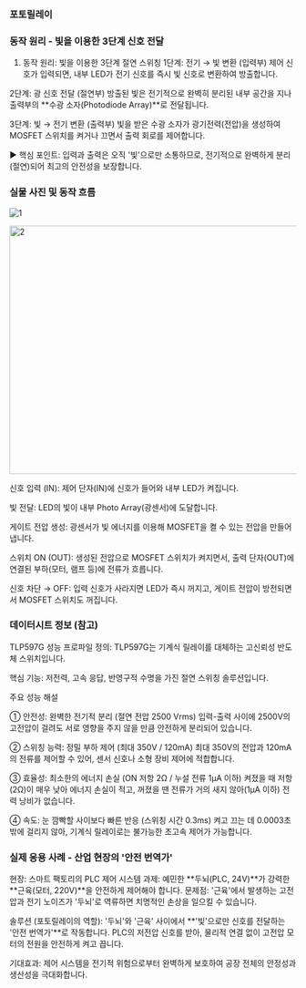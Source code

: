 ### 포토릴레이

### 동작 원리 - 빛을 이용한 3단계 신호 전달

1. 동작 원리: 빛을 이용한 3단계 절연 스위칭
1단계: 전기 → 빛 변환 (입력부)
제어 신호가 입력되면, 내부 LED가 전기 신호를 즉시 빛 신호로 변환하여 방출합니다.

2단계: 광 신호 전달 (절연부)
방출된 빛은 전기적으로 완벽히 분리된 내부 공간을 지나 출력부의 **수광 소자(Photodiode Array)**로 전달됩니다.

3단계: 빛 → 전기 변환 (출력부)
빛을 받은 수광 소자가 광기전력(전압)을 생성하여 MOSFET 스위치를 켜거나 끄면서 출력 회로를 제어합니다.

▶️ 핵심 포인트: 입력과 출력은 오직 '빛'으로만 소통하므로, 전기적으로 완벽하게 분리(절연)되어 최고의 안전성을 보장합니다.



### 실물 사진 및 동작 흐름

![1](https://github.com/user-attachments/assets/f655ac28-859b-4de3-98bb-19368fa48a6f)

<img width="582" height="436" alt="2" src="https://github.com/user-attachments/assets/4483cba4-a059-4e5f-aac6-8d36baf5017f" />




신호 입력 (IN): 제어 단자(IN)에 신호가 들어와 내부 LED가 켜집니다.

빛 전달: LED의 빛이 내부 Photo Array(광센서)에 도달합니다.

게이트 전압 생성: 광센서가 빛 에너지를 이용해 MOSFET을 켤 수 있는 전압을 만들어냅니다.

스위치 ON (OUT): 생성된 전압으로 MOSFET 스위치가 켜지면서, 출력 단자(OUT)에 연결된 부하(모터, 램프 등)에 전류가 흐릅니다.

신호 차단 → OFF: 입력 신호가 사라지면 LED가 즉시 꺼지고, 게이트 전압이 방전되면서 MOSFET 스위치도 꺼집니다.



### 데이터시트 정보 (참고)

TLP597G 성능 프로파일
정의: TLP597G는 기계식 릴레이를 대체하는 고신뢰성 반도체 스위치입니다.

핵심 기능: 저전력, 고속 응답, 반영구적 수명을 가진 절연 스위칭 솔루션입니다.

주요 성능 해설

① 안전성: 완벽한 전기적 분리 (절연 전압 2500 Vrms)
입력-출력 사이에 2500V의 고전압이 걸려도 서로 영향을 주지 않을 만큼 안전하게 분리되어 있습니다.

② 스위칭 능력: 정밀 부하 제어 (최대 350V / 120mA)
최대 350V의 전압과 120mA의 전류를 제어할 수 있어, 센서 신호나 소형 장비 제어에 적합합니다.

③ 효율성: 최소한의 에너지 손실 (ON 저항 2Ω / 누설 전류 1µA 이하)
켜졌을 때 저항(2Ω)이 매우 낮아 에너지 손실이 적고, 꺼졌을 땐 전류가 거의 새지 않아(1µA 이하) 전력 낭비가 없습니다.

④ 속도: 눈 깜빡할 사이보다 빠른 반응 (스위칭 시간 0.3ms)
켜고 끄는 데 0.0003초밖에 걸리지 않아, 기계식 릴레이로는 불가능한 초고속 제어가 가능합니다.



### 실제 응용 사례 - 산업 현장의 '안전 번역가'
현장: 스마트 팩토리의 PLC 제어 시스템
과제: 예민한 **두뇌(PLC, 24V)**가 강력한 **근육(모터, 220V)**을 안전하게 제어해야 합니다.
문제점: '근육'에서 발생하는 고전압과 전기 노이즈가 '두뇌'로 역류하면 치명적인 손상을 일으킬 수 있습니다.

솔루션 (포토릴레이의 역할):
'두뇌'와 '근육' 사이에서 **'빛'으로만 신호를 전달하는 '안전 번역가'**로 작동합니다.
PLC의 저전압 신호를 받아, 물리적 연결 없이 고전압 모터의 전원을 안전하게 켜고 끕니다.

기대효과:
제어 시스템을 전기적 위험으로부터 완벽하게 보호하여 공장 전체의 안정성과 생산성을 극대화합니다.
